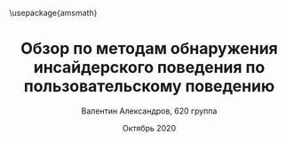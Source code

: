---
title: "Обзор по методам обнаружения инсайдерского поведения по пользовательскому поведению"
date: "Октябрь 2020"
author: "Валентин Александров, 620 группа"
mainfont: "Times New Roman"
bibliography: src/survey.bib
header-includes: |
    \usepackage{amsmath}
---